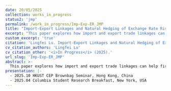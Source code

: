 ```yaml
---
date: 20/05/2025
collection: works_in_progress
status2: 'jmp'
permalink: /work_in_progress/Imp-Exp-ER_JMP
title: "Import-Export Linkages and Natural Hedging of Exchange Rate Risk"
excerpt: "This paper explores how import and export trade linkages can help firms hedge exchange rate risk. I provide empirical evidence that exchange rate shocks from the export market and the source of imports have opposite effects. Exchange rate movements at the destination of a firm's exports are offset by exchange rate movements at the source of imports, and thus import-export linkages help mitigate the impact of exchange rate shocks on export performance. I will further discuss multilateral exchange rate correlations, where a firm's mix of export markets and import sources will affect its effectiveness in hedging exchange rate risk. I will develop a trade model with nominal price and currency components. The exchange rate risk faced by a firm depends on its network of exports and imports."
custom_excerpt: 'true'
citation: 'Lingfei Lu. Import-Export Linkages and Natural Hedging of Exchange Rate Risk;  <i>In Progress</i> (2025).'
cv_citation_authors: 'Lingfei Lu'
cv_citation_other: '<i>In Progress</i> (2025).'
url_slug: 'Imp-Exp-ER_JMP'
abstract: >-
  This paper explores how import and export trade linkages can help firms hedge exchange rate risk. I provide empirical evidence that exchange rate shocks from the export market and the source of imports have opposite effects. Exchange rate movements at the destination of a firm's exports are offset by exchange rate movements at the source of imports, and thus import-export linkages help mitigate the impact of exchange rate shocks on export performance. I will further discuss multilateral exchange rate correlations, where a firm's mix of export markets and import sources will affect its effectiveness in hedging exchange rate risk. I will develop a trade model with nominal price and currency components. The exchange rate risk faced by a firm depends on its network of exports and imports.
presentation: |-
  - 2025.10 HKUST CEP Brownbag Seminar, Hong Kong, China
  - 2025.04 Columbia Student Research Breakfast, New York, USA
---
```

